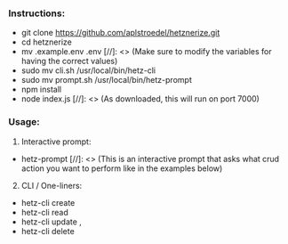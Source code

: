### Instructions:
- git clone https://github.com/aplstroedel/hetznerize.git
- cd hetznerize
- mv .example.env .env [//]: <> (Make sure to modify the variables for having the correct values)
- sudo mv cli.sh /usr/local/bin/hetz-cli
- sudo mv prompt.sh /usr/local/bin/hetz-prompt
- npm install
- node index.js [//]: <> (As downloaded, this will run on port 7000)

### Usage:
1. Interactive prompt:
- hetz-prompt [//]: <> (This is an interactive prompt that asks what crud action you want to perform like in the examples below)

2. CLI / One-liners:
- hetz-cli create <name>
- hetz-cli read <name>
- hetz-cli update <name>,<new name>
- hetz-cli delete <name>

